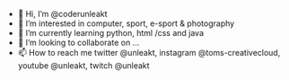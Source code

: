 - 👋 Hi, I’m @coderunleakt
- 👀 I’m interested in computer, sport, e-sport & photography
- 🌱 I’m currently learning python, html /css and java
- 💞️ I’m looking to collaborate on ...
- 📫 How to reach me twitter @unleakt, instagram @toms-creativecloud, youtube @unleakt, twitch @unleakt


<!---
coderunleakt/coderunleakt is a ✨ special ✨ repository because its `README.md` (this file) appears on your GitHub profile.
You can click the Preview link to take a look at your changes.
--->

